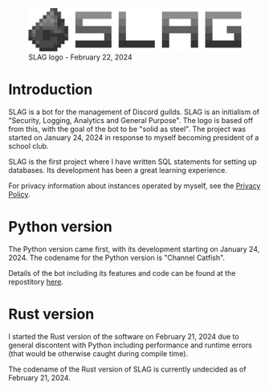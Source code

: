 <figure>
    <img src="/static/projects/slag_logo_600.png">
    <figcaption>SLAG logo - February 22, 2024</figcaption>
</figure>

# Introduction
SLAG is a bot for the management of Discord guilds. SLAG is an initialism of "Security, Logging, Analytics and General Purpose". The logo is based off from this, with the goal of the bot to be "solid as steel". The project was started on January 24, 2024 in response to myself becoming president of a school club.

SLAG is the first project where I have written SQL statements for setting up databases. Its development has been a great learning experience.

For privacy information about instances operated by myself, see the [Privacy Policy](../../privacy).

# Python version
The Python version came first, with its development starting on January 24, 2024. The codename for the Python version is "Channel Catfish".

Details of the bot including its features and code can be found at the repostitory [here](https://github.com/ctcl-bregis/slag).

# Rust version
I started the Rust version of the software on February 21, 2024 due to general discontent with Python including performance and runtime errors (that would be otherwise caught during compile time).

The codename of the Rust version of SLAG is currently undecided as of February 21, 2024.

